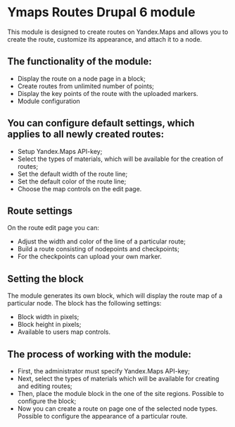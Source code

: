 Ymaps Routes Drupal 6 module
============================

This module is designed to create routes on Yandex.Maps and allows you to create the route, customize its appearance, and attach it to a node.

The functionality of the module:
--------------------------------

* Display the route on a node page in a block;
* Create routes from unlimited number of points;
* Display the key points of the route with the uploaded markers.
* Module configuration

You can configure default settings, which applies to all newly created routes:
------------------------------------------------------------------------------

* Setup Yandex.Maps API-key;
* Select the types of materials, which will be available for the creation of routes;
* Set the default width of the route line;
* Set the default color of the route line;
* Choose the map controls on the edit page.

Route settings
--------------

On the route edit page you can:

* Adjust the width and color of the line of a particular route;
* Build a route consisting of nodepoints and checkpoints;
* For the checkpoints can upload your own marker.

Setting the block
-----------------

The module generates its own block, which will display the route map of a particular node. The block has the following settings:

* Block width in pixels;
* Block height in pixels;
* Available to users map controls.

The process of working with the module:
---------------------------------------

* First, the administrator must specify Yandex.Maps API-key;
* Next, select the types of materials which will be available for creating and editing routes;
* Then, place the module block in the one of the site regions. Possible to configure the block;
* Now you can create a route on page one of the selected node types. Possible to configure the appearance of a particular route.
